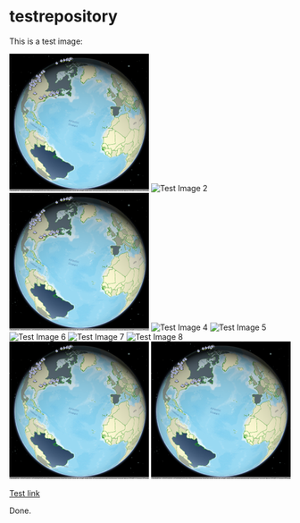 # testrepository

This is a test image:

![Test Image 1](3DChoropleth.png)
![Test Image 2]("3DChoropleth.png")
![Test Image 3](/3DChoropleth.png)
![Test Image 4](https://github.com/tograh/testrepository/3DChoropleth.png)
![Test Image 5](https://.../3DChoropleth.png)
![Test Image 6](master/3DChoropleth.png)
![Test Image 7](https://github.com/tograh/testrepository/master/3DChoropleth.png)
![Test Image 8](https://raw.githubusercontent.com/tograh/testrepository/master/3DChoropleth.png)
![Test Image 9](images/3DChoropleth.png)
![TestImage10](images/testimage.png)

[Test link](https://raw.githubusercontent.com/tograh/testrepository/master/doc/testdoc.pdf)

Done.